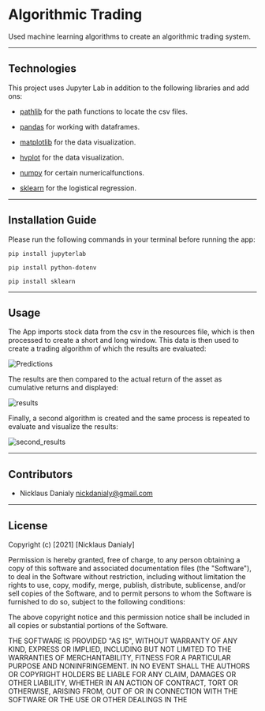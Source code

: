 # Algorithmic Trading
Used machine learning algorithms to create an algorithmic trading system.
 
---

## Technologies

This project uses Jupyter Lab in addition to the following libraries and add ons:

* [pathlib](https://docs.python.org/3/library/pathlib.html) for the path functions to locate the csv files.

* [pandas](https://pandas.pydata.org/docs/) for working with dataframes.

* [matplotlib](https://docs.python.org/3/library/pathlib.html) for the data visualization.

* [hvplot](https://hvplot.holoviz.org/) for the data visualization.

* [numpy](https://numpy.org/doc/) for certain numericalfunctions.

* [sklearn](https://scikit-learn.org/stable/user_guide.html) for the logistical regression.
---

## Installation Guide

Please run the following commands in your terminal before running the app:
```
pip install jupyterlab

pip install python-dotenv

pip install sklearn

```
---

## Usage

The App imports stock data from the csv in the resources file, which is then processed to create a short and long window. This data is then used to create a trading algorithm of which the results are evaluated:

![Predictions](https://user-images.githubusercontent.com/96391748/161412692-db475895-7d8a-4f0a-96f8-a6959b003fd2.PNG)

The results are then compared to the actual return of the asset as cumulative returns and displayed:

![results](https://user-images.githubusercontent.com/96391748/161412753-1f427ecb-44fb-4925-8420-b62284bf1c21.PNG)

Finally, a second algorithm is created and the same process is repeated to evaluate and visualize the results:

![second_results](https://user-images.githubusercontent.com/96391748/161412785-d1a3e7dc-e26f-4abf-95e0-3e85a9a4b367.PNG)

---

## Contributors

* Nicklaus Danialy nickdanialy@gmail.com 

---

## License

Copyright (c) [2021] [Nicklaus Danialy]

Permission is hereby granted, free of charge, to any person obtaining a copy
of this software and associated documentation files (the "Software"), to deal
in the Software without restriction, including without limitation the rights
to use, copy, modify, merge, publish, distribute, sublicense, and/or sell
copies of the Software, and to permit persons to whom the Software is
furnished to do so, subject to the following conditions:

The above copyright notice and this permission notice shall be included in all
copies or substantial portions of the Software.

THE SOFTWARE IS PROVIDED "AS IS", WITHOUT WARRANTY OF ANY KIND, EXPRESS OR
IMPLIED, INCLUDING BUT NOT LIMITED TO THE WARRANTIES OF MERCHANTABILITY,
FITNESS FOR A PARTICULAR PURPOSE AND NONINFRINGEMENT. IN NO EVENT SHALL THE
AUTHORS OR COPYRIGHT HOLDERS BE LIABLE FOR ANY CLAIM, DAMAGES OR OTHER
LIABILITY, WHETHER IN AN ACTION OF CONTRACT, TORT OR OTHERWISE, ARISING FROM,
OUT OF OR IN CONNECTION WITH THE SOFTWARE OR THE USE OR OTHER DEALINGS IN THE